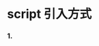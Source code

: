# script 引入方式

### 1. <script>元素
　　向 HTML 页面中插入 JavaScript 的主要方法，就是使用<script>元素，<script>元素由下列6个属性。
  * `src`：可选。表示包含要执行代码的外部文件  
  * `charset`：可选。表示通过 src 属性指定的代码的字符集。
  * `language`：已废弃。原来用于表示编写代码使用的脚本语言（ JavaScript 、 VBScript 等）。
  * `type`：可选。可以看成 language 的替代属性。表示编写代码使用的脚本语言的内容类型（也称MIME类型）。默认值为`text/javascript`。考虑约定俗成和最大限度的兼容性，目前 type 属性的值依旧还是`text/javascript`。  
  * `async`：可选。表示应该立即下载该脚本，只对外部脚本文件有效。  
  * `defer`：可选。表示脚本可以延迟到文档被完全解析和显示之后再执行，只对外部脚本文件有效。  
 
### 2. 标签的位置  
　　传统的做法中，所有<script>元素都放在页面的<head>元素中，例如：
```html
 <!DOCTYPE html>
 <html>
   <head>
     <title>This is title</title>
     <script type="text/javascript" src="example1.js"></script>
     <script type="text/javascript" src="example2.js"></script>
   </head> 
   <body>
     <!--这里放内容-->
   </body>
 </html>
```
　　这种做法意味着必须等到全部 JavaScript 代码都被下载、解析和执行完成后，才能开始呈现页面的内容。如果某些页面 JavaScript 代码很多，那么就会出现界面显示的延迟。为了避免这个问题，现在 Web 应用程序一般**把 JavaScript 引用放在<body>元素中页面内容的后面**。如下：
```html
 <!DOCTYPE html>
 <html>
   <head>
     <title>This is title</title>
   </head> 
   <body>
     <!--这里放内容-->
     <script type="text/javascript" src="example1.js"></script>
     <script type="text/javascript" src="example2.js"></script>
   </body>
 </html>
```
  
### 3. 延迟脚本  
　　这个属性的用途是表明脚本在执行时不会影响页面的构造。也就是说，脚本会被延迟到整个页面都解析完毕后再运行。
```html
 <!DOCTYPE html>
 <html>
   <head>
     <title>This is title</title>
     <script type="text/javascript" defer="defer" src="example1.js"></script>
     <script type="text/javascript" defer="defer" src="example2.js"></script>
   </head> 
   <body>
     <!--这里放内容-->
   </body>
 </html>
```
　　这个例子中，虽然把<script>元素放在<head>元素中，但这两个脚本会延迟到浏览器遇到</html>标签后才执行。HTML5规范要求脚本按照它们出现的先后顺序执行。但在现实中，延迟脚本不一定按照顺序执行(?)。**因此最好只包含一个延迟脚本。**
   <br>
　　IE4 、FireFox 3.5 、Safari 5 、Chrome 是最早支持 defer 属性的浏览器。其他浏览器会忽略这个属性，向平常一样处理脚本。为此，**把延迟脚本放在页面底部仍然是最佳选择。** 
  
### 4. 异步脚本  
　　制定async属性的目的是不让页面等待两个脚本下载和执行，从而异步加载页面其他内容。为此，**建议异步脚本不要在加载期间修改DOM。**
```html
 <!DOCTYPE html>
 <html>
   <head>
     <title>This is title</title>
     <script type="text/javascript" async="async" src="example1.js"></script>
     <script type="text/javascript" async="async" src="example2.js"></script>
   </head> 
   <body>
     <!--这里放内容-->
   </body>
 </html>
```
　　以上代码中，两个脚本文件的执行顺序是不确定的，因此要确保两者不相互依赖。这个属性的用途是表明脚本在执行时不会影响页面的构造。也就是说，脚本会被延迟到整个页面都解析完毕后再运行。异步脚本一定会在页面的 load 事件前执行。
  
### 5. \<noscript\>元素  
　　使用<noscript>元素对付不支持 JavaScript 的浏览器，例如：
```html
 <!DOCTYPE html>
 <html>
   <head>
     <title>This is title</title>
     <script type="text/javascript" defer="defer" src="example1.js"></script>
     <script type="text/javascript" defer="defer" src="example2.js"></script>
   </head> 
   <body>
     <noscript>
       <p>本页面需要浏览器支持JavaScript</p>
     </noscript>
   </body>
 </html>
```

